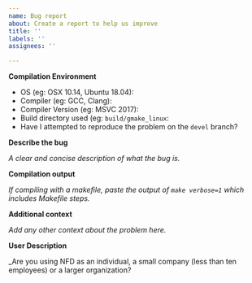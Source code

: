 ```yaml
---
name: Bug report
about: Create a report to help us improve
title: ''
labels: ''
assignees: ''

---
```


**Compilation Environment**

 - OS (eg: OSX 10.14, Ubuntu 18.04):
 - Compiler (eg: GCC, Clang):
 - Compiler Version (eg: MSVC 2017):
 - Build directory used (eg: `build/gmake_linux`:
 - Have I attempted to reproduce the problem on the `devel` branch?

**Describe the bug**

_A clear and concise description of what the bug is._

**Compilation output**

_If compiling with a makefile, paste the output of `make verbose=1` which includes Makefile steps._

**Additional context**

_Add any other context about the problem here._

**User Description**

_Are you using NFD as an individual, a small company (less than ten employees) or a larger organization?
